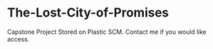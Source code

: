 # The-Lost-City-of-Promises
Capstone Project
Stored on Plastic SCM.
Contact me if you would like access.

